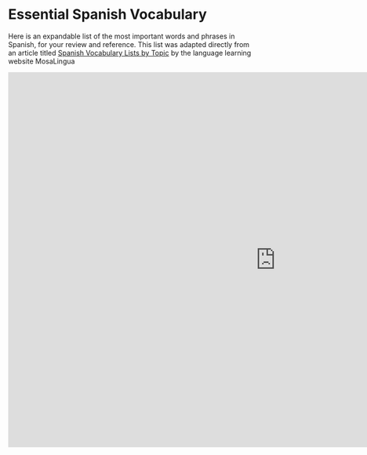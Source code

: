 <h1>Essential Spanish Vocabulary</h1>

<p>Here is an expandable list of the most important words and phrases in Spanish, for your review and reference. This list was adapted directly from an article titled <a href="https://www.mosalingua.com/en/spanish-vocabulary-lists-by-topic/#basic-spanish-vocabulary-greetings"> Spanish Vocabulary Lists by Topic</a> by the language learning website MosaLingua </p>

<iframe src="https://h5p.org/h5p/embed/689490" width="1090" height="765" frameborder="0" allowfullscreen="allowfullscreen"></iframe><script src="https://h5p.org/sites/all/modules/h5p/library/js/h5p-resizer.js" charset="UTF-8"></script>


